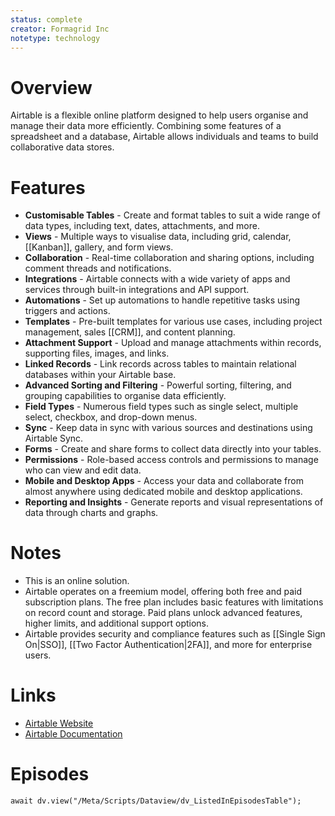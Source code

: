 ```yaml
---
status: complete
creator: Formagrid Inc
notetype: technology
---
```

# Overview
Airtable is a flexible online platform designed to help users organise and manage their data more efficiently. Combining some features of a spreadsheet and a database, Airtable allows individuals and teams to build collaborative data stores.

# Features
- **Customisable Tables** - Create and format tables to suit a wide range of data types, including text, dates, attachments, and more.
- **Views** - Multiple ways to visualise data, including grid, calendar, [[Kanban]], gallery, and form views.
- **Collaboration** - Real-time collaboration and sharing options, including comment threads and notifications.
- **Integrations** - Airtable connects with a wide variety of apps and services through built-in integrations and API support.
- **Automations** - Set up automations to handle repetitive tasks using triggers and actions.
- **Templates** - Pre-built templates for various use cases, including project management, sales [[CRM]], and content planning.
- **Attachment Support** - Upload and manage attachments within records, supporting files, images, and links.
- **Linked Records** - Link records across tables to maintain relational databases within your Airtable base.
- **Advanced Sorting and Filtering** - Powerful sorting, filtering, and grouping capabilities to organise data efficiently.
- **Field Types** - Numerous field types such as single select, multiple select, checkbox, and drop-down menus.
- **Sync** - Keep data in sync with various sources and destinations using Airtable Sync.
- **Forms** - Create and share forms to collect data directly into your tables.
- **Permissions** - Role-based access controls and permissions to manage who can view and edit data.
- **Mobile and Desktop Apps** - Access your data and collaborate from almost anywhere using dedicated mobile and desktop applications.
- **Reporting and Insights** - Generate reports and visual representations of data through charts and graphs.

# Notes
- This is an online solution.
- Airtable operates on a freemium model, offering both free and paid subscription plans. The free plan includes basic features with limitations on record count and storage. Paid plans unlock advanced features, higher limits, and additional support options.
- Airtable provides security and compliance features such as [[Single Sign On\|SSO]], [[Two Factor Authentication\|2FA]], and more for enterprise users.

# Links
- [Airtable Website](https://airtable.com)
- [Airtable Documentation](https://support.airtable.com)

# Episodes
```dataviewjs
await dv.view("/Meta/Scripts/Dataview/dv_ListedInEpisodesTable");
```
